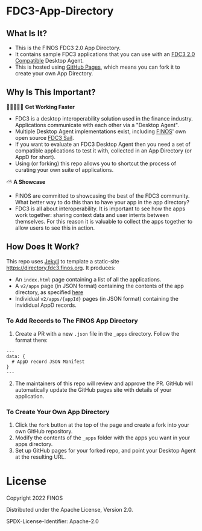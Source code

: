 # FDC3-App-Directory

## What Is It?

- This is the FINOS FDC3 2.0 App Directory.
- It contains sample FDC3 applications that you can use with an [FDC3 2.0 Compatible](https://fdc3.finos.org) Desktop Agent.
- This is hosted using [GitHub Pages](https://pages.github.com), which means you can fork it to create your own App Directory.

## Why Is This Important?

🧑🏽‍🤝‍🧑🏽 **Get Working Faster**

- FDC3 is a desktop interoperability solution used in the finance industry.   Applications communicate with each other via a "Desktop Agent".
- Multiple Desktop Agent implementations exist, including [FINOS](https://finos.org)' own open source [FDC3 Sail](https://github.com/finos/electron-FDC3).
- If you want to evaluate an FDC3 Desktop Agent then you need a set of compatible applications to test it with, collected in an App Directory (or AppD for short).
- Using (or forking) this repo allows you to shortcut the process of curating your own suite of applications.

⛅ **A Showcase**

- FINOS are committed to showcasing the best of the FDC3 community.  What better way to do this than to have your app in the app directory?
- FDC3 is all about interoperability.  It is important to see how the apps work together: sharing context data and user intents between themselves.   For this reason it is valuable to collect the apps together to allow users to see this in action.

## How Does It Work?

This repo uses [Jekyll](https://jekyllrb.com) to template a static-site https://directory.fdc3.finos.org.   It produces:

  - An `index.html` page containing a list of all the applications.
  - A `v2/apps` page (in JSON format) containing the contents of the app directory, as specified [here](https://fdc3.finos.org/schemas/2.0/app-directory)
  - Individual `v2/apps/{appId}` pages (in JSON format) containing the invididual AppD records.

### To Add Records to The FINOS App Directory
 
1.  Create a PR with a new `.json` file in the `_apps` directory.  Follow the format there:

```
---
data: { 
  # AppD record JSON Manifest
}
---
```

2.  The maintainers of this repo will review and approve the PR.  GitHub will automatically update the GitHub pages site with details of your application.

### To Create Your Own App Directory

1.  Click the `fork` button at the top of the page and create a fork into your own GitHub repository.
2.  Modify the contents of the `_apps` folder with the apps you want in your apps directory.
3.  Set up GitHub pages for your forked repo, and point your Desktop Agent at the resulting URL.

# License

Copyright 2022 FINOS

Distributed under the Apache License, Version 2.0.

SPDX-License-Identifier: Apache-2.0
